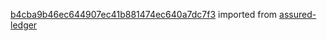 [b4cba9b46ec644907ec41b881474ec640a7dc7f3](https://github.com/insolar/assured-ledger/commit/b4cba9b46ec644907ec41b881474ec640a7dc7f3) imported from [assured-ledger](https://github.com/insolar/assured-ledger)
